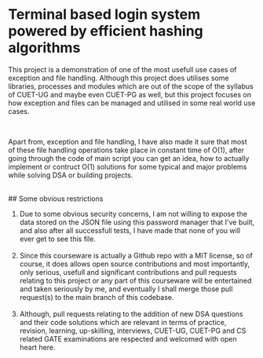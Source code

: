 <body>
<h1>
Terminal based login system powered by efficient hashing algorithms
</h1>
<div class="introduction-to-this-project">
<p>
This project is a demonstration of one of the most usefull use cases of exception and file handling.
Although this project does utilises some libraries, processes and modules which are out of the scope
of the syllabus of CUET-UG and maybe even CUET-PG as well, but this project focuses on how exception
and files can be managed and utilised in some real world use cases.
</p>
<br>

<p>
Apart from, exception and file handling, I have also made it sure that most of these file handling operations
take place in constant time of O(1), after going through the code of main script you can get an idea, how to 
actually implement or contruct O(1) solutions for some typical and major problems while solving DSA or 
building projects.
</p>
</div>
<br>
<div class="some-obvious-restrictions">
## Some obvious restrictions
<ol>
<li>
Due to some obvious security concerns, I am not willing to expose the data stored on the JSON file
using this password manager that I've built, and also after all successfull tests, I have made that none
of you will ever get to see this file.
</li>

<br>

<li>
Since this courseware is actually a Github repo with a MIT license, so of course, it does allows
open source contributions and most importantly, only serious, usefull and significant contributions and
pull requests relating to this project or any part of this courseware will be entertained and taken 
seriously by me, and eventually I shall merge those pull request(s) to the main branch of this codebase.
</li>

<br>

<li>
Although, pull requests relating to the addition of new DSA questions and their code solutions which
are relevant in terms of practice, revision, learning, up-skilling, interviews, CUET-UG, CUET-PG and 
CS related GATE examinations are respected and welcomed with open heart here.
</li>
</ol>

</div>
</body>


